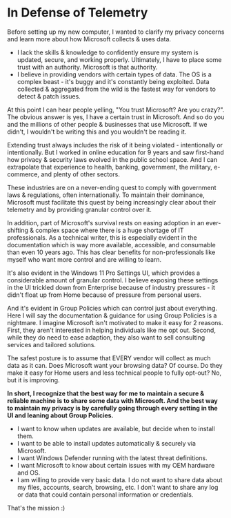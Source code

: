 # In Defense of Telemetry

Before setting up my new computer, I wanted to clarify my privacy concerns and learn more about how Microsoft collects & uses data. 

* I lack the skills & knowledge to confidently ensure my system is updated, secure, and working properly. Ultimately, I have to place some trust with an authority. Microsoft is that authority. 
* I believe in providing vendors with certain types of data. The OS is a complex beast - it's buggy and it's constantly being exploited. Data collected & aggregated from the wild is the fastest way for vendors to detect & patch issues. 

At this point I can hear people yelling, "You trust Microsoft? Are you crazy?". The obvious answer is yes, I have a certain trust in Microsoft. And so do you and the millions of other people & businesses that use Microsoft. If we didn't, I wouldn't be writing this and you wouldn't be reading it. 

Extending trust always includes the risk of it being violated - intentionally or intentionally. But I worked in online education for 9 years and saw first-hand how privacy & security laws evolved in the public school space. And I can extrapolate that experience to health, banking, government, the military, e-commerce, and plenty of other sectors. 

These industries are on a never-ending quest to comply with government laws & regulations, often internationally. To maintain their dominance, Microsoft must facilitate this quest by being increasingly clear about their telemetry and by providing granular control over it. 

In addition, part of Microsoft's survival rests on easing adoption in an ever-shifting & complex space where there is a huge shortage of IT professionals. As a technical writer, this is especially evident in the documentation which is way more available, accessible, and consumable than even 10 years ago. This has clear benefits for non-professionals like myself who want more control and are willing to learn. 

It's also evident in the Windows 11 Pro Settings UI, which provides a considerable amount of granular control. I believe exposing these settings in the UI trickled down from Enterprise because of industry pressures - it didn't float up from Home because of pressure from personal users. 

And it's evident in Group Policies which can control just about everything. Here I will say the documentation & guidance for using Group Policies is a nightmare. I imagine Microsoft isn't motivated to make it easy for 2 reasons. First, they aren't interested in helping individuals like me opt out. Second, while they do need to ease adaption, they also want to sell consulting services and tailored solutions. 

The safest posture is to assume that EVERY vendor will collect as much data as it can. Does Microsoft want your browsing data? Of course. Do they make it easy for Home users and less technical people to fully opt-out? No, but it is improving. 

**In short, I recognize that the best way for me to maintain a secure & reliable machine is to share some data with Microsoft. And the best way to maintain my privacy is by carefully going through every setting in the UI and leaning about Group Policies.**

* I want to know when updates are available, but decide when to install them.
* I want to be able to install updates automatically & securely via Microsoft.
* I want Windows Defender running with the latest threat definitions. 
* I want Microsoft to know about certain issues with my OEM hardware and OS.
* I am willing to provide very basic data. I do not want to share data about my files, accounts, search, browsing, etc. I don't want to share any log or data that could contain personal information or credentials. 

That's the mission :)

